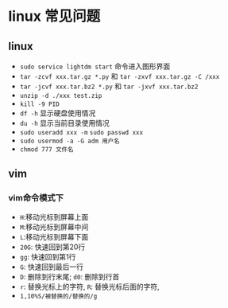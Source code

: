 # linux 常见问题

## linux

- `sudo service lightdm start` 命令进入图形界面
- `tar -zcvf xxx.tar.gz *.py` 和 `tar -zxvf xxx.tar.gz -C /xxx`
- `tar -jcvf xxx.tar.bz2 *.py` 和 `tar -jxvf xxx.tar.bz2`
- `unzip -d ./xxx test.zip`
- `kill -9 PID`
- `df -h` 显示硬盘使用情况
- `du -h` 显示当前目录使用情况
- `sudo useradd xxx -m` `sudo passwd xxx`
- `sudo usermod -a -G adm 用户名`
- `chmod 777 文件名`

## vim

### vim命令模式下

- `H`:移动光标到屏幕上面
- `M`:移动光标到屏幕中间
- `L`:移动光标到屏幕下面
- `20G`: 快速回到第20行
- `gg`: 快速回到第1行
- `G`: 快速回到最后一行
- `D`: 删除到行末尾; `d0`: 删除到行首
- `r`: 替换光标上的字符, `R`: 替换光标后面的字符,
- `1,10%S/被替换的/替换的/g` 
